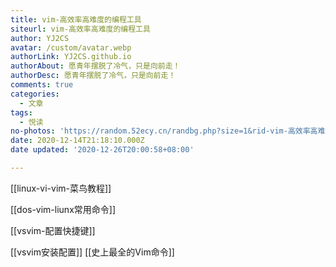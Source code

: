 ```yaml
---
title: vim-高效率高难度的编程工具
siteurl: vim-高效率高难度的编程工具
author: YJ2CS
avatar: /custom/avatar.webp
authorLink: YJ2CS.github.io
authorAbout: 愿青年摆脱了冷气，只是向前走！
authorDesc: 愿青年摆脱了冷气，只是向前走！
comments: true
categories:
  - 文章
tags:
  - 悦读
no-photos: 'https://random.52ecy.cn/randbg.php?size=1&rid-vim-高效率高难度的编程工具'
date: 2020-12-14T21:18:10.000Z
date updated: '2020-12-26T20:00:58+08:00'

---
```


[[linux-vi-vim-菜鸟教程]]

[[dos-vim-liunx常用命令]]

[[vsvim-配置快捷键]]

[[vsvim安装配置]]
[[史上最全的Vim命令]]
